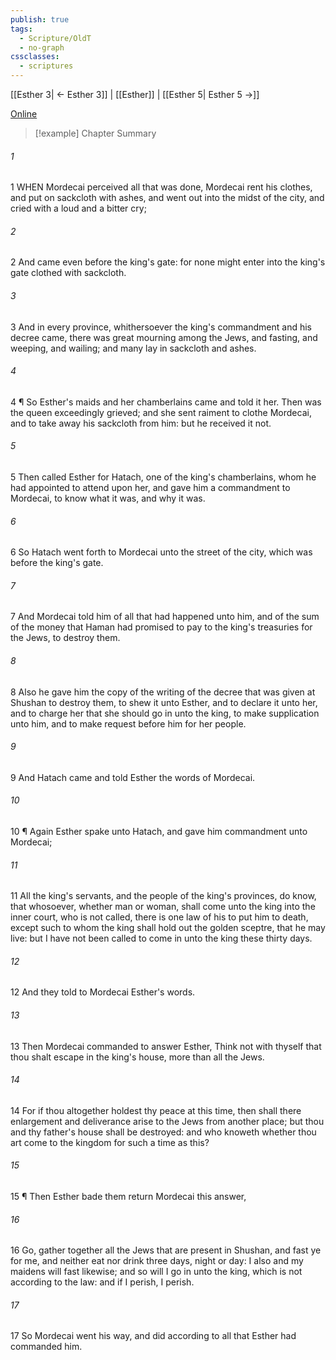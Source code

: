 ```yaml
---
publish: true
tags:
  - Scripture/OldT
  - no-graph
cssclasses:
  - scriptures
---
```

[[Esther 3| ← Esther 3]] | [[Esther]] | [[Esther 5| Esther 5 →]]

[Online](https://churchofjesuschrist.org/study/scriptures/ot/esth/4?lang=eng)

>[!example] Chapter Summary
>
###### 1
1 WHEN Mordecai perceived all that was done, Mordecai rent his clothes, and put on sackcloth with ashes, and went out into the midst of the city, and cried with a loud and a bitter cry;
###### 2
2 And came even before the king's gate: for none might enter into the king's gate clothed with sackcloth.
###### 3
3 And in every province, whithersoever the king's commandment and his decree came, there was great mourning among the Jews, and fasting, and weeping, and wailing; and many lay in sackcloth and ashes.
###### 4
4 ¶ So Esther's maids and her chamberlains came and told it her.  Then was the queen exceedingly grieved; and she sent raiment to clothe Mordecai, and to take away his sackcloth from him: but he received it not.
###### 5
5 Then called Esther for Hatach, one of the king's chamberlains, whom he had appointed to attend upon her, and gave him a commandment to Mordecai, to know what it was, and why it was.
###### 6
6 So Hatach went forth to Mordecai unto the street of the city, which was before the king's gate.
###### 7
7 And Mordecai told him of all that had happened unto him, and of the sum of the money that Haman had promised to pay to the king's treasuries for the Jews, to destroy them.
###### 8
8 Also he gave him the copy of the writing of the decree that was given at Shushan to destroy them, to shew it unto Esther, and to declare it unto her, and to charge her that she should go in unto the king, to make supplication unto him, and to make request before him for her people.
###### 9
9 And Hatach came and told Esther the words of Mordecai.
###### 10
10 ¶ Again Esther spake unto Hatach, and gave him commandment unto Mordecai;
###### 11
11 All the king's servants, and the people of the king's provinces, do know, that whosoever, whether man or woman, shall come unto the king into the inner court, who is not called, there is one law of his to put him to death, except such to whom the king shall hold out the golden sceptre, that he may live: but I have not been called to come in unto the king these thirty days.
###### 12
12 And they told to Mordecai Esther's words.
###### 13
13 Then Mordecai commanded to answer Esther, Think not with thyself that thou shalt escape in the king's house, more than all the Jews.
###### 14
14 For if thou altogether holdest thy peace at this time, then shall there enlargement and deliverance arise to the Jews from another place; but thou and thy father's house shall be destroyed: and who knoweth whether thou art come to the kingdom for such a time as this?
###### 15
15 ¶ Then Esther bade them return Mordecai this answer,
###### 16
16 Go, gather together all the Jews that are present in Shushan, and fast ye for me, and neither eat nor drink three days, night or day: I also and my maidens will fast likewise; and so will I go in unto the king, which is not according to the law: and if I perish, I perish.
###### 17
17 So Mordecai went his way, and did according to all that Esther had commanded him.



